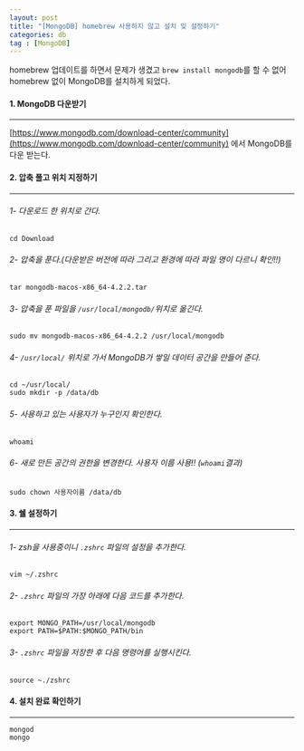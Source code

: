 ```yaml
---
layout: post
title: "[MongoDB] homebrew 사용하지 않고 설치 및 설정하기"
categories: db
tag : [MongoDB]
---
```


homebrew 업데이트를 하면서 문제가 생겼고 `brew install mongodb`를 할 수 없어 homebrew 없이 MongoDB를 설치하게 되었다.  

#### 1. MongoDB 다운받기
---
[https://www.mongodb.com/download-center/community](https://www.mongodb.com/download-center/community) 에서 MongoDB를 다운 받는다.  

#### 2. 압축 풀고 위치 지정하기
---
###### 1- 다운로드 한 위치로 간다.  
```
cd Download
```
###### 2- 압축을 푼다.(다운받은 버전에 따라 그리고 환경에 따라 파일 명이 다르니 확인!!)  
```
tar mongodb-macos-x86_64-4.2.2.tar
```

###### 3- 압축을 푼 파일을 `/usr/local/mongodb/`위치로 옮긴다.  
```
sudo mv mongodb-macos-x86_64-4.2.2 /usr/local/mongodb
```

###### 4- `/usr/local/` 위치로 가서 MongoDB가 쌓일 데이터 공간을 만들어 준다.
```
cd ~/usr/local/
sudo mkdir -p /data/db
```  

###### 5- 사용하고 있는 사용자가 누구인지 확인한다.  
```
whoami
``` 

###### 6- 새로 만든 공간의 권한을 변경한다. 사용자 이름 사용!! (`whoami`결과)  
```
sudo chown 사용자이름 /data/db
```

#### 3. 쉘 설정하기
--- 
###### 1- zsh을 사용중이니 `.zshrc` 파일의 설정을 추가한다.   
```
vim ~/.zshrc
```  

###### 2- `.zshrc` 파일의 가장 아래에 다음 코드를 추가한다.   
```
export MONGO_PATH=/usr/local/mongodb
export PATH=$PATH:$MONGO_PATH/bin
```

###### 3- `.zshrc` 파일을 저장한 후 다음 명령어를 실행시킨다.  
```
source ~./zshrc
``` 

#### 4. 설치 완료 확인하기
--- 
```
mongod  
mongo
```  

